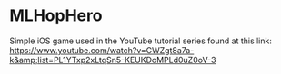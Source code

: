 # MLHopHero
Simple iOS game used in the YouTube tutorial series found at this link: https://www.youtube.com/watch?v=CWZgt8a7a-k&amp;list=PL1YTxp2xLtqSn5-KEUKDoMPLd0uZ0oV-3
